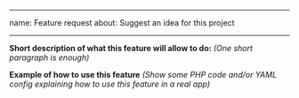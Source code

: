 ***

name: Feature request
about: Suggest an idea for this project

***

**Short description of what this feature will allow to do:**
*(One short paragraph is enough)*

**Example of how to use this feature**
*(Show some PHP code and/or YAML config explaining how to use this feature in a real app)*
